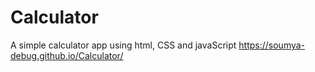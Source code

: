 # Calculator
A simple calculator app using html, CSS and javaScript
https://soumya-debug.github.io/Calculator/
